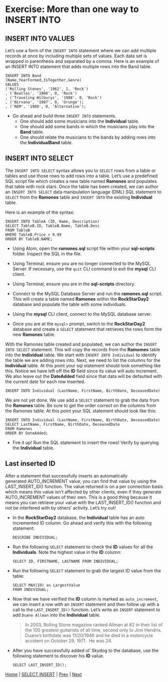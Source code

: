 # Exercise:  More than one way to INSERT INTO

##  INSERT INTO VALUES

Let’s use a form of the `INSERT INTO` statement where we can add multiple records at once by including multiple sets of values.  Each data set is wrapped in parenthesis and separated by a comma.  Here is an example of an INSERT INTO statement that adds multiple rows into the Band table.

```
INSERT INTO Band
(Name,YearFormed,IsTogether,Genre)
VALUES
('Rolling Stones', '1962', 1, 'Rock')
, ('Beatles', '1960', 0, 'Rock')
, ('Traveling Wilburys', '1988', 0, 'Rock')
, ('Nirvana', '1987', 0, 'Grunge');
, ('REM', '1980', 0, 'Alternative');

```

- Go ahead and build three `INSERT INTO` statements.
  - One should add some musicians into the **Individual** table.  
  - One should add some bands in which the musicians play into the **Band** table.
  - One should relate the musicians to the bands by adding rows into the **IndividualBand** table.  

## INSERT INTO SELECT

The `INSERT INTO SELECT` syntax allows you to `SELECT` rows from a table or tables and use those rows to add rows into a table.  Let’s use a predefined SQL script file which creates a new table named **Ramones** and populates that table with rock stars.  Once the table has been created, we can author an `INSERT INTO SELECT` data manipulation language (DML) SQL statement to `SELECT` from the **Ramones** table and `INSERT INTO` the existing **Individual** table.  

Here is an example of the syntax:

```
INSERT INTO TableA (ID, Name, Description)
SELECT TableB.ID, TableB.Name, TableB.Desc
FROM TableB
WHERE TableB.Price > 9.99
ORDER BY TableB.NAME;
```

- 	Using Atom, open the **ramones.sql** script file within your **sql-scripts** folder.  Inspect the SQL in the file.
-	Using Terminal, ensure you are no longer connected to the MySQL Server.  If necessary, use the `quit` CLI command to exit the **mysql** CLI client.  
- Using Terminal, ensure you are in the **sql-scripts** directory.  
-	Connect to the MySQL Database Server and run the **ramones.sql** script. This will create a table named **Ramones** within the **RockStarDay2** database and populate the table with some individuals.

-	Using the **mysql** CLI client, connect to the MySQL database server.

- Once you are at the `mysql>` prompt, switch to the **RockStarDay2** database and create a `SELECT` statement that retrieves the rows form the new **Ramones** table.

With the Ramones table created and populated, we can author the `INSERT INTO SELECT` statement.  This will copy the records from the **Ramomes** table into the **Individual** table.  We start with `INSERT INTO Individual` to identify the table we are adding rows into.  Next, we need to list the columns for the **Individual** table.  At this point your sql statement should look something like this.  Notice we have left off the **ID** field since its value will auto increment.  We also leave out the **DateAdded** field since that data will be defaulted with the current date for each row inserted.

```
INSERT INTO Individual (LastName, FirstName, BirthDate, DeceasedDate)
```

We are not yet done. We use add a `SELECT` statement to grab the data from the **Ramones** table.  Be sure to get the order correct on the columns from the Ramones table.  At this point your SQL statement should look like this:

```
INSERT INTO Individual (LastName, FirstName, BirthDate, DeceasedDate)
SELECT LastName, FirstName, BirthDate, DeceasedDate
FROM Ramones
ORDER BY DateAdded;
```

- Fire it up!  Run the SQL statement to insert the rows!  Verify by querying the **Individual** table.

## Last inserted ID

After a statement that successfully inserts an automatically generated AUTO_INCREMENT value, you can find that value by using the LAST_INSERT_ID() function.  The value returned is on a per connection basis which means this value isn’t affected by other clients, even if they generate AUTO_INCREMENT values of their own. This is a good thing because it means you can retrieve your value with the LAST_INSERT_ID() function and not be interfered with by others’ activity.    Let’s try out!

- In the **RockStarDay2** database, the **Individual** table has an auto incremented ID column.  Go ahead and verify this with the following statement:

  ```
  DESCRIBE INDIVIDUAL;  
  ```

- Run the following `SELECT` statement to check the **ID** values for all the **Individuals**.  Note the highest value in the **ID** column:

  ```
  SELECT ID, FIRSTNAME, LASTNAME FROM INDIVIDUAL;
  ```

- Run the following `SELECT` statement to grab the largest ID value from the table:  

  ```
  SELECT MAX(ID) as LargestValue
  FROM INDIVIDUAL;
  ```

- Now that we have verified the **ID** column is marked as `auto_increment`, we can insert a row with an `INSERT` statement and then follow up with a call to the `LAST_INSERT_ID()` function.  Let’s write an `INSERT` statement to add `Duane Allman` into the **Individual** table.  

  > In 2003, Rolling Stone magazine ranked Allman at #2 in their list of the 100 greatest guitarists of all time, second only to Jimi Hendrix.  Duane’s birthdate was 11/20/1946 and he died in a motorcycle accident on October 29, 1971.  He was 24.  

- After you have successfully added ol’ Skydog to the database, use the following statement to discover his **ID** value.

  ```
  SELECT LAST_INSERT_ID();
  ```

[Home](/)  |  [SELECT INSERT](/14-selectinsert/)  |  [Prev](/14-selectinsert/1)  |  [Next](/14-delete/)
